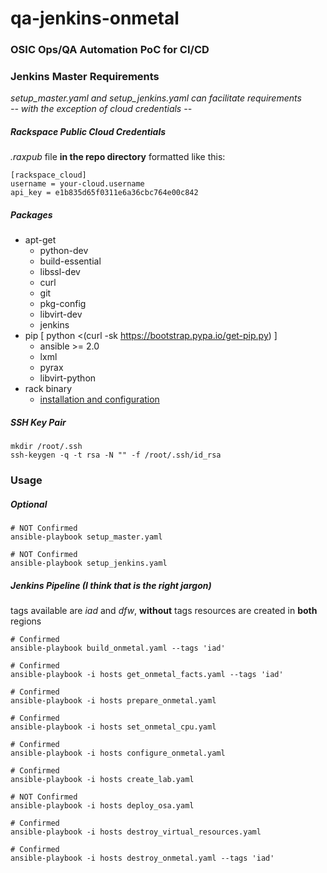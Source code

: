 # qa-jenkins-onmetal
### OSIC Ops/QA Automation PoC for CI/CD

### Jenkins Master Requirements
*setup_master.yaml and setup_jenkins.yaml can facilitate requirements  
-- with the exception of cloud credentials --*

##### Rackspace Public Cloud Credentials  
_.raxpub_ file **in the repo directory** formatted like this:  
```shell
[rackspace_cloud]
username = your-cloud.username
api_key = e1b835d65f0311e6a36cbc764e00c842
```

##### Packages
+ apt-get
  + python-dev
  + build-essential
  + libssl-dev
  + curl
  + git
  + pkg-config
  + libvirt-dev
  + jenkins
+ pip [ python <(curl -sk https://bootstrap.pypa.io/get-pip.py) ]
  + ansible >= 2.0
  + lxml
  + pyrax
  + libvirt-python
+ rack binary
  + [installation and configuration](https://developer.rackspace.com/docs/rack-cli/configuration/#installation-and-configuration)

##### SSH Key Pair  
```shell
mkdir /root/.ssh
ssh-keygen -q -t rsa -N "" -f /root/.ssh/id_rsa
```

### Usage
##### Optional
```shell
# NOT Confirmed
ansible-playbook setup_master.yaml

# NOT Confirmed
ansible-playbook setup_jenkins.yaml
```

##### Jenkins Pipeline (I think that is the right jargon)  
tags available are _iad_ and _dfw_, **without** tags resources are created in **both** regions
```shell
# Confirmed
ansible-playbook build_onmetal.yaml --tags 'iad'

# Confirmed
ansible-playbook -i hosts get_onmetal_facts.yaml --tags 'iad'

# Confirmed
ansible-playbook -i hosts prepare_onmetal.yaml

# Confirmed
ansible-playbook -i hosts set_onmetal_cpu.yaml

# Confirmed
ansible-playbook -i hosts configure_onmetal.yaml

# Confirmed
ansible-playbook -i hosts create_lab.yaml

# NOT Confirmed
ansible-playbook -i hosts deploy_osa.yaml

# Confirmed
ansible-playbook -i hosts destroy_virtual_resources.yaml

# Confirmed
ansible-playbook -i hosts destroy_onmetal.yaml --tags 'iad'
```
